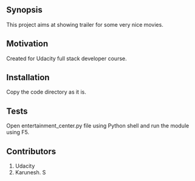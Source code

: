 ## Synopsis

This project aims at showing trailer for some very nice movies. 

## Motivation

Created for Udacity full stack developer course.

## Installation

Copy the code directory as it is.

## Tests

Open entertainment_center.py file using Python shell and run the module using F5.

## Contributors

1) Udacity
2) Karunesh. S